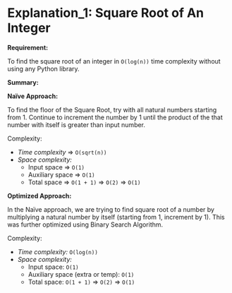 # Explanation_1: Square Root of An Integer

**Requirement:**

To find the square root of an integer in `O(log(n))` time complexity without using any Python library.



**Summary:**

**Naïve Approach:** 

To find the floor of the Square Root, try with all natural numbers starting from 1. Continue to increment the number by 1 until the product of the that number with itself is greater than input number.

Complexity:

- *Time complexity* => `O(sqrt(n))`
- *Space complexity:*
  - Input space => `O(1)`
  - Auxiliary space => `O(1)`
  - Total space => `O(1 + 1)` => `O(2)` => `O(1)`

**Optimized Approach:**

In the Naïve approach, we are trying to find square root of a number by multiplying a natural number by itself (starting from 1, increment by 1). This was further optimized using Binary Search Algorithm.

Complexity:

- *Time complexity:* `O(log(n))`
- *Space complexity:*
  - Input space: `O(1)`
  - Auxiliary space (extra or temp): `O(1)`
  - Total space: `O(1 + 1)` => `O(2)` => `O(1)`